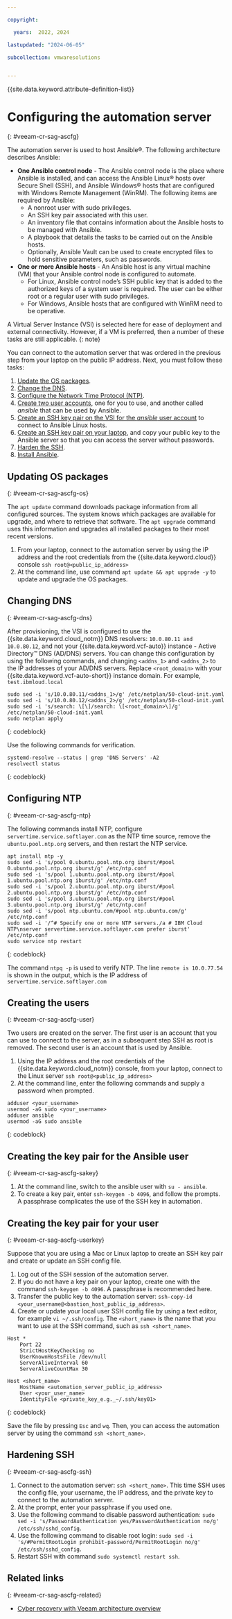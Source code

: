```yaml
---

copyright:

  years:  2022, 2024

lastupdated: "2024-06-05"

subcollection: vmwaresolutions


---
```


{{site.data.keyword.attribute-definition-list}}

# Configuring the automation server
{: #veeam-cr-sag-ascfg}

The automation server is used to host Ansible®. The following architecture describes Ansible:

* **One Ansible control node** - The Ansible control node is the place where Ansible is installed, and can access the Ansible Linux® hosts over Secure Shell (SSH), and Ansible Windows® hosts that are configured with Windows Remote Management (WinRM). The following items are required by Ansible:
   * A nonroot user with sudo privileges.
   * An SSH key pair associated with this user.
   * An inventory file that contains information about the Ansible hosts to be managed with Ansible.
   * A playbook that details the tasks to be carried out on the Ansible hosts.
   * Optionally, Ansible Vault can be used to create encrypted files to hold sensitive parameters, such as passwords.
* **One or more Ansible hosts** - An Ansible host is any virtual machine (VM) that your Ansible control node is configured to automate.
   * For Linux, Ansible control node’s SSH public key that is added to the authorized keys of a system user is required. The user can be either root or a regular user with sudo privileges.
   * For Windows, Ansible hosts that are configured with WinRM need to be operative.

A Virtual Server Instance (VSI) is selected here for ease of deployment and external connectivity. However, if a VM is preferred, then a number of these tasks are still applicable.
{: note}

You can connect to the automation server that was ordered in the previous step from your laptop on the public IP address. Next, you must follow these tasks:

1. [Update the OS packages](#veeam-cr-sag-ascfg-os).
2. [Change the DNS](#veeam-cr-sag-ascfg-dns).
3. [Configure the Network Time Protocol (NTP)](#veeam-cr-sag-ascfg-ntp).
4. [Create two user accounts](#veeam-cr-sag-ascfg-user), one for you to use, and another called _ansible_ that can be used by Ansible.
5. [Create an SSH key pair on the VSI for the _ansible_ user account](#veeam-cr-sag-ascfg-sakey) to connect to Ansible Linux hosts.
6. [Create an SSH key pair on your laptop](#veeam-cr-sag-ascfg-userkey), and copy your public key to the Ansible server so that you can access the server without passwords.
7. [Harden the SSH](#veeam-cr-sag-ascfg-ssh).
8. [Install Ansible](/docs/vmwaresolutions?topic=vmwaresolutions-veeam-cr-sag-ansible).

## Updating OS packages
{: #veeam-cr-sag-ascfg-os}

The `apt update` command downloads package information from all configured sources. The system knows which packages are available for upgrade, and where to retrieve that software. The `apt upgrade` command uses this information and upgrades all installed packages to their most recent versions.

1. From your laptop, connect to the automation server by using the IP address and the root credentials from the {{site.data.keyword.cloud}} console `ssh root@<public_ip_address>`
2. At the command line, use command `apt update && apt upgrade -y` to update and upgrade the OS packages.

## Changing DNS
{: #veeam-cr-sag-ascfg-dns}

After provisioning, the VSI is configured to use the {{site.data.keyword.cloud_notm}} DNS resolvers: `10.0.80.11 and 10.0.80.12`, and not your {{site.data.keyword.vcf-auto}} instance - Active Directory™ DNS (AD/DNS) servers. You can change this configuration by using the following commands, and changing `<addns_1>` and `<addns_2>` to the IP addresses of your AD/DNS servers. Replace `<root_domain>` with your {{site.data.keyword.vcf-auto-short}} instance domain. For example, `test.ibmloud.local`

```text
sudo sed -i 's/10.0.80.11/<addns_1>/g' /etc/netplan/50-cloud-init.yaml
sudo sed -i 's/10.0.80.12/<addns_2>/g' /etc/netplan/50-cloud-init.yaml
sudo sed -i 's/search: \[\]/search: \[<root_domain>\]/g' /etc/netplan/50-cloud-init.yaml
sudo netplan apply
```
{: codeblock}

Use the following commands for verification.

```text
systemd-resolve --status | grep 'DNS Servers' -A2
resolvectl status
```
{: codeblock}

## Configuring NTP
{: #veeam-cr-sag-ascfg-ntp}

The following commands install NTP, configure `servertime.service.softlayer.com` as the NTP time source, remove the `ubuntu.pool.ntp.org` servers, and then restart the NTP service.

```text
apt install ntp -y
sudo sed -i 's/pool 0.ubuntu.pool.ntp.org iburst/#pool 0.ubuntu.pool.ntp.org iburst/g' /etc/ntp.conf
sudo sed -i 's/pool 1.ubuntu.pool.ntp.org iburst/#pool 1.ubuntu.pool.ntp.org iburst/g' /etc/ntp.conf
sudo sed -i 's/pool 2.ubuntu.pool.ntp.org iburst/#pool 2.ubuntu.pool.ntp.org iburst/g' /etc/ntp.conf
sudo sed -i 's/pool 3.ubuntu.pool.ntp.org iburst/#pool 3.ubuntu.pool.ntp.org iburst/g' /etc/ntp.conf
sudo sed -i 's/pool ntp.ubuntu.com/#pool ntp.ubuntu.com/g' /etc/ntp.conf
sudo sed -i '/^# Specify one or more NTP servers./a # IBM Cloud NTP\nserver servertime.service.softlayer.com prefer iburst' /etc/ntp.conf
sudo service ntp restart
```
{: codeblock}

The command `ntpq -p` is used to verify NTP. The line `remote is 10.0.77.54` is shown in the output, which is the IP address of `servertime.service.softlayer.com`

## Creating the users
{: #veeam-cr-sag-ascfg-user}

Two users are created on the server. The first user is an account that you can use to connect to the server, as in a subsequent step SSH as root is removed. The second user is an account that is used by Ansible.

1. Using the IP address and the root credentials of the {{site.data.keyword.cloud_notm}} console, from your laptop, connect to the Linux server `ssh root@<public_ip_address>`
2. At the command line, enter the following commands and supply a password when prompted.

```text
adduser <your_username>
usermod -aG sudo <your_username>
adduser ansible
usermod -aG sudo ansible
```
{: codeblock}

## Creating the key pair for the Ansible user
{: #veeam-cr-sag-ascfg-sakey}

1. At the command line, switch to the ansible user with `su - ansible`.
2. To create a key pair, enter `ssh-keygen -b 4096`, and follow the prompts. A passphrase complicates the use of the SSH key in automation.

## Creating the key pair for your user
{: #veeam-cr-sag-ascfg-userkey}

Suppose that you are using a Mac or Linux laptop to create an SSH key pair and create or update an SSH config file.

1. Log out of the SSH session of the automation server.
2. If you do not have a key pair on your laptop, create one with the command `ssh-keygen -b 4096`. A passphrase is recommended here.
3. Transfer the public key to the automation server: `ssh-copy-id <your_username@<bastion_host_public_ip_address>`.
4. Create or update your local user SSH config file by using a text editor, for example `vi ~/.ssh/config`. The `<short_name>` is the name that you want to use at the SSH command, such as `ssh <short_name>`.

```text
Host *
    Port 22
    StrictHostKeyChecking no
    UserKnownHostsFile /dev/null
    ServerAliveInterval 60
    ServerAliveCountMax 30

Host <short_name>
    HostName <automation_server_public_ip_address>
    User <your_user_name>
    IdentityFile <private_key_e.g._~/.ssh/key01>
```
{: codeblock}

Save the file by pressing `Esc` and `wq`. Then, you can access the automation server by using the command `ssh <short_name>`.

## Hardening SSH
{: #veeam-cr-sag-ascfg-ssh}

1. Connect to the automation server: `ssh <short_name>`. This time SSH uses the config file, your username, the IP address, and the private key to connect to the automation server.
2. At the prompt, enter your passphrase if you used one.
3. Use the following command to disable password authentication: `sudo sed -i 's/PasswordAuthentication yes/PasswordAuthentication no/g' /etc/ssh/sshd_config`.
4. Use the following command to disable root login: `sudo sed -i 's/#PermitRootLogin prohibit-password/PermitRootLogin no/g' /etc/ssh/sshd_config`.
5. Restart SSH with command `sudo systemctl restart ssh`.

## Related links
{: #veeam-cr-sag-ascfg-related}

* [Cyber recovery with Veeam architecture overview](/docs/vmwaresolutions?topic=vmwaresolutions-veeam-cr-sa-overview)

